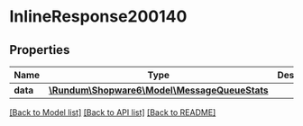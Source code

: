 # InlineResponse200140

## Properties
Name | Type | Description | Notes
------------ | ------------- | ------------- | -------------
**data** | [**\Rundum\Shopware6\Model\MessageQueueStats**](MessageQueueStats.md) |  | [optional] 

[[Back to Model list]](../../README.md#documentation-for-models) [[Back to API list]](../../README.md#documentation-for-api-endpoints) [[Back to README]](../../README.md)

